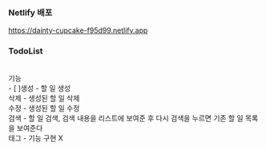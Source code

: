 
### Netlify 배포
https://dainty-cupcake-f95d99.netlify.app

### TodoList
</br>
기능 </br>
- [ ]생성 - 할 일 생성</br>
삭제 - 생성된 할 일 삭제</br>
수정 - 생성된 할 일 수정</br>
검색 - 할 일 검색, 검색 내용을 리스트에 보여준 후 다시 검색을 누르면 기존 할 일 목록을 보여준다 </br>
태그 - 기능 구현 X</br>

